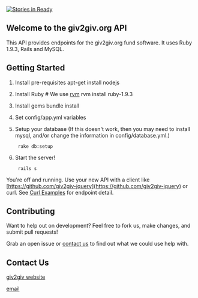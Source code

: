 [![Stories in Ready](https://badge.waffle.io/giv2giv/giv2giv-rails.png?label=ready)](https://waffle.io/giv2giv/giv2giv-rails)

## Welcome to the giv2giv.org API

This API provides endpoints for the giv2giv.org fund software. It uses Ruby 1.9.3, Rails and MySQL.

## Getting Started

1. Install pre-requisites
	apt-get install nodejs

2. Install Ruby
        # We use [rvm](https://rvm.io/)
        rvm install ruby-1.9.3

3. Install gems
        bundle install

4. Set config/app.yml variables

5. Setup your database
(If this doesn't work, then you may need to install mysql, and/or change the information in config/database.yml.)

		rake db:setup
		
6. Start the server!

        rails s


You're off and running. Use your new API with a client like [https://github.com/giv2giv-jquery](https://github.com/giv2giv-jquery) or curl. See [Curl Examples](curl_examples.txt) for endpoint detail.


## Contributing

Want to help out on development? Feel free to fork us, make changes, and submit pull requests!

Grab an open issue or [contact us](#contact-us) to find out what we could use help with.


## Contact Us

[giv2giv website](http://www.giv2giv.org)

[email](mailto:hello@giv2giv.org)
